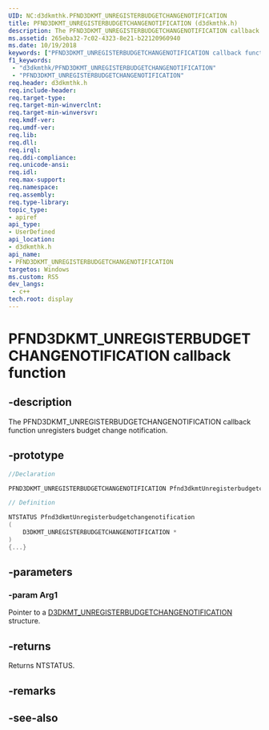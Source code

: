 ```yaml
---
UID: NC:d3dkmthk.PFND3DKMT_UNREGISTERBUDGETCHANGENOTIFICATION
title: PFND3DKMT_UNREGISTERBUDGETCHANGENOTIFICATION (d3dkmthk.h)
description: The PFND3DKMT_UNREGISTERBUDGETCHANGENOTIFICATION callback function unregisters budget change notification.
ms.assetid: 265eba32-7c02-4323-8e21-b22120960940
ms.date: 10/19/2018
keywords: ["PFND3DKMT_UNREGISTERBUDGETCHANGENOTIFICATION callback function"]
f1_keywords:
 - "d3dkmthk/PFND3DKMT_UNREGISTERBUDGETCHANGENOTIFICATION"
 - "PFND3DKMT_UNREGISTERBUDGETCHANGENOTIFICATION"
req.header: d3dkmthk.h
req.include-header:
req.target-type:
req.target-min-winverclnt:
req.target-min-winversvr:
req.kmdf-ver:
req.umdf-ver:
req.lib:
req.dll:
req.irql: 
req.ddi-compliance:
req.unicode-ansi:
req.idl:
req.max-support:
req.namespace:
req.assembly:
req.type-library: 
topic_type: 
- apiref
api_type: 
- UserDefined
api_location: 
- d3dkmthk.h
api_name: 
- PFND3DKMT_UNREGISTERBUDGETCHANGENOTIFICATION
targetos: Windows
ms.custom: RS5
dev_langs:
 - c++
tech.root: display
---
```


# PFND3DKMT_UNREGISTERBUDGETCHANGENOTIFICATION callback function

## -description

The PFND3DKMT_UNREGISTERBUDGETCHANGENOTIFICATION callback function unregisters budget change notification.

## -prototype

```cpp
//Declaration

PFND3DKMT_UNREGISTERBUDGETCHANGENOTIFICATION Pfnd3dkmtUnregisterbudgetchangenotification; 

// Definition

NTSTATUS Pfnd3dkmtUnregisterbudgetchangenotification 
(
	D3DKMT_UNREGISTERBUDGETCHANGENOTIFICATION *
)
{...}

```

## -parameters

### -param Arg1

Pointer to a [D3DKMT_UNREGISTERBUDGETCHANGENOTIFICATION](ns-d3dkmthk-_d3dkmt_unregisterbudgetchangenotification.md) structure.

## -returns

Returns NTSTATUS.


## -remarks




## -see-also

